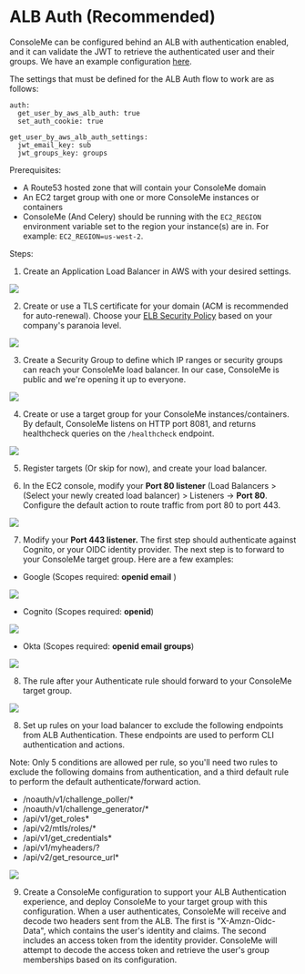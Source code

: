 # ALB Auth \(Recommended\)

ConsoleMe can be configured behind an ALB with authentication enabled, and it can validate the JWT to retrieve the authenticated user and their groups. We have an example configuration [here](https://github.com/Netflix/consoleme/blob/master/example_config/example_config_alb_auth.yaml).

The settings that must be defined for the ALB Auth flow to work are as follows:

```text
auth:
  get_user_by_aws_alb_auth: true
  set_auth_cookie: true

get_user_by_aws_alb_auth_settings:
  jwt_email_key: sub
  jwt_groups_key: groups
```

Prerequisites:

* A Route53 hosted zone that will contain your ConsoleMe domain
* An EC2 target group with one or more ConsoleMe instances or containers
* ConsoleMe \(And Celery\) should be running with the `EC2_REGION` environment variable set to the region your instance\(s\) are in. For example: `EC2_REGION=us-west-2`.

Steps:

1. Create an Application Load Balancer in AWS with your desired settings. 

![](../../.gitbook/assets/image%20%2828%29.png)

2. Create or use a TLS certificate for your domain \(ACM is recommended for auto-renewal\). Choose your [ELB Security Policy](https://docs.aws.amazon.com/elasticloadbalancing/latest/network/create-tls-listener.html) based on your company's paranoia level.

![](../../.gitbook/assets/image%20%2819%29.png)

3. Create a Security Group to define which IP ranges or security groups can reach your ConsoleMe load balancer. In our case, ConsoleMe is public and we're opening it up to everyone. 

![](../../.gitbook/assets/image%20%2824%29.png)

4. Create or use a target group for your ConsoleMe instances/containers. By default, ConsoleMe listens on HTTP port 8081, and returns healthcheck queries on the `/healthcheck` endpoint.

![](../../.gitbook/assets/image%20%2822%29.png)

5. Register targets \(Or skip for now\), and create your load balancer.

6. In the EC2 console, modify your **Port 80 listener** \(Load Balancers &gt; \(Select your newly created load balancer\) &gt; Listeners -&gt; **Port 80**. Configure the default action to route traffic from port 80 to port 443.

![](../../.gitbook/assets/image%20%2821%29.png)

7. Modify your **Port 443 listener.** The first step should authenticate against Cognito, or your OIDC identity provider. The next step is to forward to your ConsoleMe target group. Here are a few examples:

* Google \(Scopes required: **openid email** \)

![](../../.gitbook/assets/image%20%2836%29%20%283%29%20%283%29%20%282%29.png)

* Cognito  \(Scopes required: **openid**\)

![](../../.gitbook/assets/image%20%2834%29.png)

* Okta \(Scopes required: **openid email groups**\)

![](../../.gitbook/assets/image%20%2830%29.png)

8. The rule after your Authenticate rule should forward to your ConsoleMe target group.

![](../../.gitbook/assets/image%20%2835%29.png)

8. Set up rules on your load balancer to exclude the following endpoints from ALB Authentication. These endpoints are used to perform CLI authentication and actions. 

Note: Only 5 conditions are allowed per rule, so you'll need two rules to exclude the following domains from authentication, and a third default rule to perform the default authenticate/forward action.

* /noauth/v1/challenge\_poller/\*
* /noauth/v1/challenge\_generator/\*
* /api/v1/get\_roles\*
* /api/v2/mtls/roles/\*
* /api/v1/get\_credentials\*
* /api/v1/myheaders/?
* /api/v2/get\_resource\_url\*

![](../../.gitbook/assets/image%20%2823%29.png)

9. Create a ConsoleMe configuration to support your ALB Authentication experience, and deploy ConsoleMe to your target group with this configuration. When a user authenticates, ConsoleMe will receive and decode two headers sent from the ALB. The first is "X-Amzn-Oidc-Data", which contains the user's identity and claims. The second includes an access token from the identity provider. ConsoleMe will attempt to decode the access token and retrieve the user's group memberships based on its configuration. 

